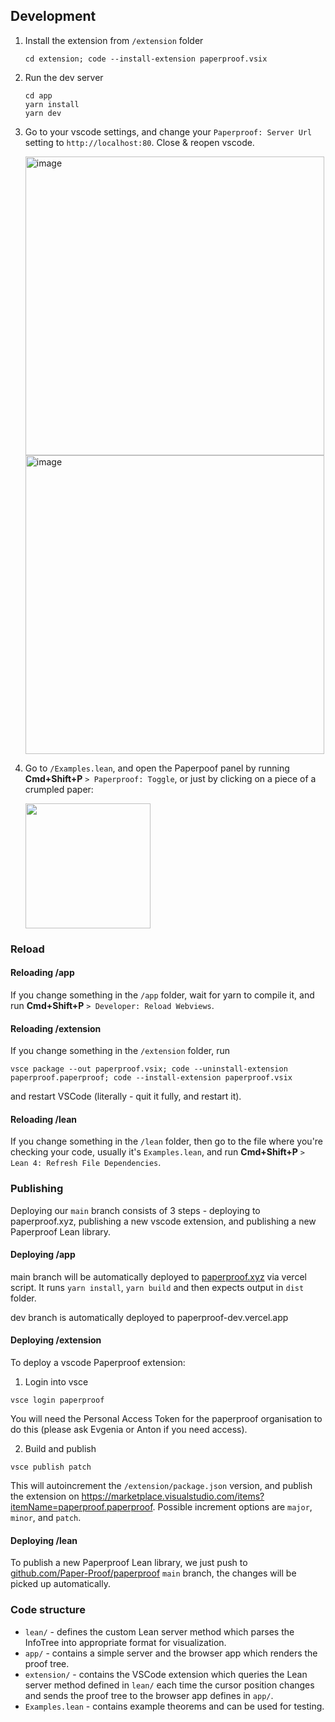 ## Development

1. Install the extension from `/extension` folder

    ```console
    cd extension; code --install-extension paperproof.vsix
    ```

2. Run the dev server

    ```shell
    cd app
    yarn install
    yarn dev
    ```

3. Go to your vscode settings, and change your `Paperproof: Server Url` setting to `http://localhost:80`. Close & reopen vscode.

    <img width="478" alt="image" src="https://github.com/Paper-Proof/paperproof/assets/7578559/13539e57-2a66-4067-9193-b5e324984d2f">
    <img width="478" alt="image" src="https://github.com/Paper-Proof/paperproof/assets/7578559/fb775762-4e3f-468b-94ef-5abbd1cd2593">

4. Go to `/Examples.lean`, and open the Paperpoof panel by running **Cmd+Shift+P** `> Paperproof: Toggle`, or just by clicking on a piece of a crumpled paper:

    <img width="200" src="https://github.com/Paper-Proof/paperproof/assets/7578559/fd077fbe-36a3-4e94-9fa8-b7a38ffd1eea"/>

### Reload 

#### Reloading /app

If you change something in the `/app` folder, wait for yarn to compile it, and run **Cmd+Shift+P** `> Developer: Reload Webviews`.

#### Reloading /extension

If you change something in the `/extension` folder, run

```shell
vsce package --out paperproof.vsix; code --uninstall-extension paperproof.paperproof; code --install-extension paperproof.vsix
```
and restart VSCode (literally - quit it fully, and restart it).

#### Reloading /lean

If you change something in the `/lean` folder, then go to the file where you're checking your code, usually it's `Examples.lean`, and run **Cmd+Shift+P** `> Lean 4: Refresh File Dependencies`.


### Publishing

Deploying our `main` branch consists of 3 steps - deploying to paperproof.xyz, publishing a new vscode extension, and publishing a new Paperproof Lean library.

#### Deploying /app

main branch will be automatically deployed to [paperproof.xyz](paperproof.xyz) via
vercel script. It runs `yarn install`, `yarn build` and then expects output in
`dist` folder.

dev branch is automatically deployed to paperproof-dev.vercel.app

#### Deploying /extension

To deploy a vscode Paperproof extension:

1. Login into vsce

```shell
vsce login paperproof
```

You will need the Personal Access Token for the paperproof organisation to do this (please ask Evgenia or Anton if you need access).

2. Build and publish

```shell
vsce publish patch
```

This will autoincrement the `/extension/package.json` version, and publish the extension on https://marketplace.visualstudio.com/items?itemName=paperproof.paperproof.
Possible increment options are `major`, `minor`, and `patch`.

#### Deploying /lean

To publish a new Paperproof Lean library, we just push to [github.com/Paper-Proof/paperproof](github.com/Paper-Proof/paperproof) `main` branch, the changes will be picked up automatically.

### Code structure

- `lean/` - defines the custom Lean server method which parses the InfoTree into appropriate format for visualization.
- `app/` - contains a simple server and the browser app which renders
the proof tree.
- `extension/` - contains the VSCode extension which queries the Lean server method defined in `lean/` each time the cursor position changes
and sends the proof tree to the browser app defines in `app/`.
- `Examples.lean` - contains example theorems and can be used for testing.
